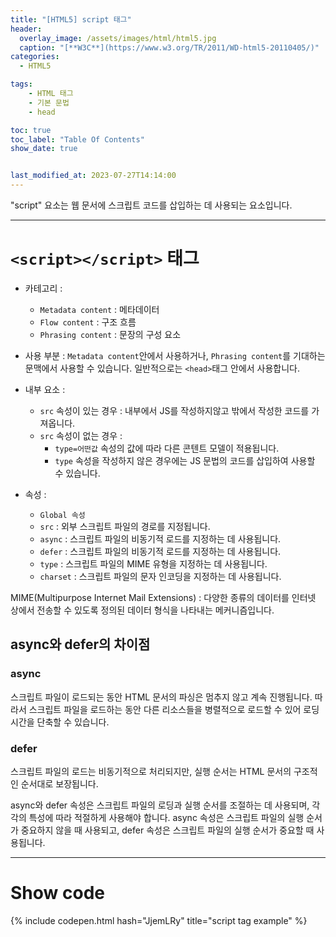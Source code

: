 ```yaml
---
title: "[HTML5] script 태그"
header:
  overlay_image: /assets/images/html/html5.jpg
  caption: "[**W3C**](https://www.w3.org/TR/2011/WD-html5-20110405/)"
categories:
  - HTML5

tags:
    - HTML 태그
    - 기본 문법
    - head

toc: true
toc_label: "Table Of Contents"
show_date: true


last_modified_at: 2023-07-27T14:14:00
---
```


"script" 요소는 웹 문서에 스크립트 코드를 삽입하는 데 사용되는 요소입니다.

---

# `<script></script>` 태그

- 카테고리 : 
  - `Metadata content` : 메타데이터
  - `Flow content` : 구조 흐름
  - `Phrasing content` : 문장의 구성 요소
- 사용 부분 : `Metadata content`안에서 사용하거나, `Phrasing content`를 기대하는 문맥에서 사용할 수 있습니다. 일반적으로는 `<head>`태그 안에서 사용합니다.
- 내부 요소 : 
  - `src` 속성이 있는 경우 : 내부에서 JS를 작성하지않고 밖에서 작성한 코드를 가져옵니다.
  - `src` 속성이 없는 경우 : 
    - `type=어떤값` 속성의 값에 따라 다른 콘텐트 모델이 적용됩니다.
    - `type` 속성을 작성하지 않은 경우에는 JS 문법의 코드를 삽입하여 사용할 수 있습니다.

- 속성 : 
  - `Global 속성`
  - `src` : 외부 스크립트 파일의 경로를 지정됩니다.
  - `async` : 스크립트 파일의 비동기적 로드를 지정하는 데 사용됩니다.
  - `defer` : 스크립트 파일의 비동기적 로드를 지정하는 데 사용됩니다.
  - `type` : 스크립트 파일의 MIME 유형을 지정하는 데 사용됩니다.
  - `charset` : 스크립트 파일의 문자 인코딩을 지정하는 데 사용됩니다.

MIME(Multipurpose Internet Mail Extensions) : 다양한 종류의 데이터를 인터넷 상에서 전송할 수 있도록 정의된 데이터 형식을 나타내는 메커니즘입니다.

## async와 defer의 차이점

### async
스크립트 파일이 로드되는 동안 HTML 문서의 파싱은 멈추지 않고 계속 진행됩니다. 따라서 스크립트 파일을 로드하는 동안 다른 리소스들을 병렬적으로 로드할 수 있어 로딩 시간을 단축할 수 있습니다.

### defer
스크립트 파일의 로드는 비동기적으로 처리되지만, 실행 순서는 HTML 문서의 구조적인 순서대로 보장됩니다.

async와 defer 속성은 스크립트 파일의 로딩과 실행 순서를 조절하는 데 사용되며, 각각의 특성에 따라 적절하게 사용해야 합니다. async 속성은 스크립트 파일의 실행 순서가 중요하지 않을 때 사용되고, defer 속성은 스크립트 파일의 실행 순서가 중요할 때 사용됩니다.

---

# Show code
{% include codepen.html hash="JjemLRy" title="script tag example" %}